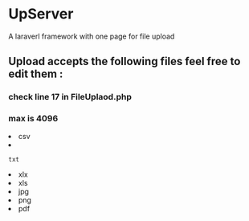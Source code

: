 # UpServer
A laraverl framework with one page for file upload 



<h2> Upload accepts the following files feel free to edit them :</h2>
<h3> check line 17 in FileUplaod.php </h3>
<h3> max is 4096 </h3>

<ui>
  <li>
      csv
  </li>
  <li>
    
    txt
  </li>
  <li>
    xlx
  </li>
  <li>
    xls
  </li> 
  <li>
    jpg
  </li>
  <li>
  png
  </li>
  <li>
    pdf
   </li>
</ui>
